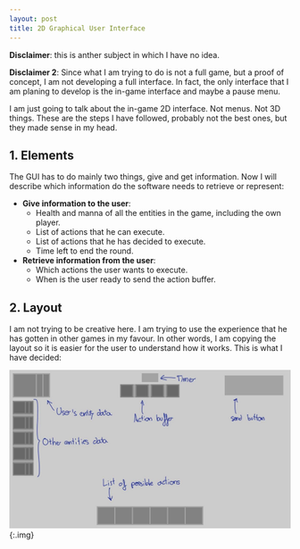 ```yaml
---
layout: post
title: 2D Graphical User Interface
---
```


**Disclaimer**: this is anther subject in which I have no idea.

**Disclaimer 2**: Since what I am trying to do is not a full game, but a proof of concept, I am not developing a full interface. In fact, the only interface that I am planing to develop is the in-game interface and maybe a pause menu.

I am just going to talk about the in-game 2D interface. Not menus. Not 3D things. These are the steps I have followed, probably not the best ones, but they made sense in my head.

## 1. Elements

The GUI has to do mainly two things, give and get information. Now I will describe which information do the  software needs to retrieve or represent:

- **Give information to the user**:
  - Health and manna of all the entities in the game, including the own player.
  - List of actions that he can execute.
  - List of actions that he has decided to execute.
  - Time left to end the round.
- **Retrieve information from the user**:
  - Which actions the user wants to execute.
  - When is the user ready to send the action buffer.



## 2. Layout

I am not trying to be creative here. I am trying to use the experience that he has gotten in other games in my favour. In other words, I am copying the layout so it is easier for the user to understand how it works. This is what I have decided:

![](/assets/images/photo_2020-04-15_15-27-11.jpg){:.img}